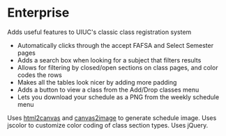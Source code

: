 # Enterprise
Adds useful features to UIUC's classic class registration system
* Automatically clicks through the accept FAFSA and Select Semester pages
* Adds a search box when looking for a subject that filters results
* Allows for filtering by closed/open sections on class pages, and color codes the rows
* Makes all the tables look nicer by adding more padding
* Adds a button to view a class from the Add/Drop classes menu
* Lets you download your schedule as a PNG from the weekly schedule menu


Uses [html2canvas](https://html2canvas.hertzen.com/) and [canvas2image](https://github.com/hongru/canvas2image) to generate schedule image. Uses jscolor to customize color coding of class section types. Uses jQuery. 
